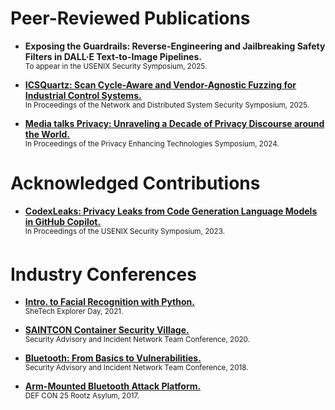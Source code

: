 # Peer-Reviewed Publications

- **Exposing the Guardrails: Reverse-Engineering and Jailbreaking Safety Filters in DALL·E Text-to-Image Pipelines.** <br>
  <sup>To appear in the USENIX Security Symposium, 2025.</sup>

- **[ICSQuartz: Scan Cycle-Aware and Vendor-Agnostic Fuzzing for Industrial Control Systems.](https://www.ndss-symposium.org/wp-content/uploads/2025-795-paper.pdf)** <br>
  <sup>In Proceedings of the Network and Distributed System Security Symposium, 2025.</sup>

- **[Media talks Privacy: Unraveling a Decade of Privacy Discourse around the World.](https://petsymposium.org/popets/2024/popets-2024-0109.pdf)** <br>
  <sup>In Proceedings of the Privacy Enhancing Technologies Symposium, 2024.</sup>

# Acknowledged Contributions

- **[CodexLeaks: Privacy Leaks from Code Generation Language Models in GitHub Copilot.](https://www.usenix.org/system/files/usenixsecurity23-niu.pdf)** <br>
  <sup>In Proceedings of the USENIX Security Symposium, 2023.</sup>

# Industry Conferences

- **[Intro. to Facial Recognition with Python.](https://www.shetechexplorer.com/workshop-utos-artificial-intelligence-and-machine-learning/)** <br>
  <sup>SheTech Explorer Day, 2021.</sup>

- **[SAINTCON Container Security Village.](https://github.com/corbanvilla/saintcon-container-village)** <br>
  <sup>Security Advisory and Incident Network Team Conference, 2020.</sup>

- **[Bluetooth: From Basics to Vulnerabilities.](https://www.youtube.com/watch?v=fAKizRuEQOw)** <br>
  <sup>Security Advisory and Incident Network Team Conference, 2018.</sup>

- **[Arm-Mounted Bluetooth Attack Platform.](https://www.youtube.com/watch?v=4o9nKWI0lXM)** <br>
  <sup>DEF CON 25 Rootz Asylum, 2017.</sup>
